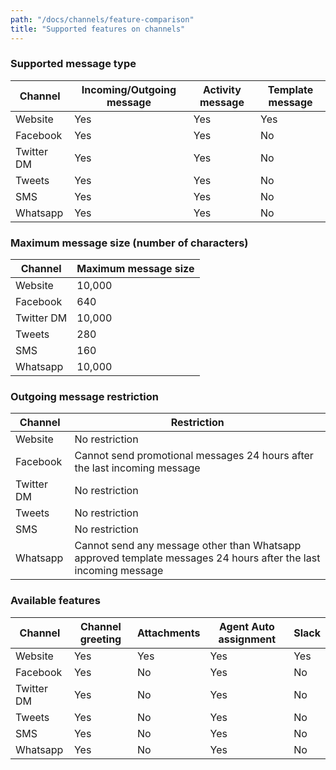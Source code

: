 ```yaml
---
path: "/docs/channels/feature-comparison"
title: "Supported features on channels"
---
```



### Supported message type

<div class="table table-striped">

| Channel | Incoming/Outgoing message | Activity message | Template message |
| -- | -- | -- | -- |
| Website | Yes | Yes | Yes |
| Facebook | Yes | Yes | No |
| Twitter DM | Yes | Yes | No |
| Tweets | Yes | Yes | No |
| SMS | Yes | Yes | No |
| Whatsapp | Yes | Yes | No |

</div>

### Maximum message size (number of characters)

<div class="table table-striped">

| Channel | Maximum message size |
| -- | -- |
| Website | 10,000 |
| Facebook | 640 |
| Twitter DM | 10,000 |
| Tweets | 280 |
| SMS | 160 |
| Whatsapp | 10,000 |

</div>

### Outgoing message restriction

<div class="table table-striped">

| Channel | Restriction |
| -- | -- |
| Website | No restriction |
| Facebook | Cannot send promotional messages 24 hours after the last incoming message  |
| Twitter DM | No restriction |
| Tweets | No restriction |
| SMS | No restriction |
| Whatsapp | Cannot send any message other than Whatsapp approved template messages 24 hours after the last incoming message |

</div>

### Available features

<div class="table table-striped">

| Channel | Channel greeting | Attachments | Agent Auto assignment | Slack |
| -- | -- | -- | -- | -- |
| Website | Yes | Yes | Yes | Yes |
| Facebook | Yes | No | Yes | No |
| Twitter DM | Yes | No | Yes | No |
| Tweets | Yes | No | Yes | No |
| SMS | Yes | No | Yes | No |
| Whatsapp | Yes | No | Yes | No |

</div>
